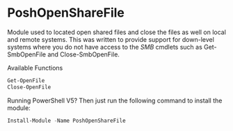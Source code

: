 # PoshOpenShareFile
Module used to located open shared files and close the files as well on local and remote systems. This was written to provide support for down-level systems where you do not have access to the *SMB* cmdlets such as Get-SmbOpenFile and Close-SmbOpenFile.

Available Functions
```PowerShell
Get-OpenFile
Close-OpenFile
```

Running PowerShell V5? Then just run the following command to install the module:
```PowerShell
Install-Module -Name PoshOpenShareFile
```

